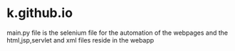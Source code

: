 # k.github.io
main.py file is the selenium file for the automation of the webpages
and the html,jsp,servlet and xml files reside in the webapp
